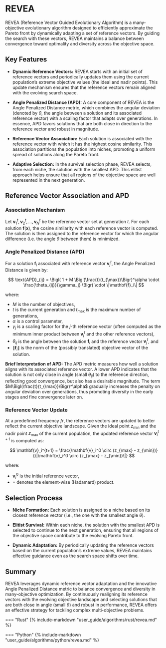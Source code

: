 # REVEA

REVEA (Reference Vector Guided Evolutionary Algorithm) is a many-objective evolutionary algorithm designed to efficiently approximate the Pareto front by dynamically adapting a set of reference vectors. By guiding the search with these vectors, REVEA maintains a balance between convergence toward optimality and diversity across the objective space.

## Key Features

- **Dynamic Reference Vectors:**
  REVEA starts with an initial set of reference vectors and periodically updates them using the current population’s extreme objective values (the ideal and nadir points). This update mechanism ensures that the reference vectors remain aligned with the evolving search space.

- **Angle Penalized Distance (APD):**
  A core component of REVEA is the Angle Penalized Distance metric, which combines the angular deviation (denoted by $\theta$, the angle between a solution and its associated reference vector) with a scaling factor that adapts over generations. In essence, APD favors solutions that are both close in direction to the reference vector and robust in magnitude.

- **Reference Vector Association:**
  Each solution is associated with the reference vector with which it has the highest cosine similarity. This association partitions the population into niches, promoting a uniform spread of solutions along the Pareto front.

- **Adaptive Selection:**
  In the survival selection phase, REVEA selects, from each niche, the solution with the smallest APD. This elitist approach helps ensure that all regions of the objective space are well represented in the next generation.

## Reference Vector Association and APD

### Association Mechanism

Let ${\mathbf{v}_1^t, \mathbf{v}_2^t, \dots, \mathbf{v}_N^t}$ be the reference vector set at generation $t$. For each solution $\mathbf{f}(\mathbf{x})$, the cosine similarity with each reference vector is computed. The solution is then assigned to the reference vector for which the angular difference (i.e. the angle $\theta$ between them) is minimized.

### Angle Penalized Distance (APD)

For a solution $\mathbf{f}_i$ associated with reference vector $\mathbf{v}_j^t$, the Angle Penalized Distance is given by:

$$
\text{APD}_{ij} = \Bigl( 1 + M \Bigl(\frac{t}{t_{\max}}\Bigr)^\alpha \cdot \frac{\theta_{ij}}{\gamma_j} \Bigr) \cdot \|\mathbf{f}_i\|
$$

where:
- $M$ is the number of objectives,
- $t$ is the current generation and $t_{\max}$ is the maximum number of generations,
- $\alpha$ is a control parameter,
- $\gamma_j$ is a scaling factor for the $j$-th reference vector (often computed as the minimum inner product between $\mathbf{v}_j^t$ and the other reference vectors),
- $\theta_{ij}$ is the angle between the solution $\mathbf{f}_i$ and the reference vector $\mathbf{v}_j^t$, and
- $\|\mathbf{f}_i\|$ is the norm of the (possibly translated) objective vector of the solution.

**Brief Interpretation of APD:**
The APD metric measures how well a solution aligns with its associated reference vector. A lower APD indicates that the solution is not only close in angle (small $\theta_{ij}$) to the reference direction, reflecting good convergence, but also has a desirable magnitude. The term $M\Bigl(\frac{t}{t_{\max}}\Bigr)^\alpha$ gradually increases the penalty on angular deviation over generations, thus promoting diversity in the early stages and fine convergence later on.

### Reference Vector Update

At a predefined frequency $fr$, the reference vectors are updated to better reflect the current objective landscape. Given the ideal point $z_{\min}$ and the nadir point $z_{\max}$ of the current population, the updated reference vector $\mathbf{v}_i^{t+1}$ is computed as:

$$
\mathbf{v}_i^{t+1} = \frac{\mathbf{v}_i^0 \circ (z_{\max} - z_{\min})}{\|\mathbf{v}_i^0 \circ (z_{\max} - z_{\min})\|}
$$

where:
- $\mathbf{v}_i^0$ is the initial reference vector,
- $\circ$ denotes the element-wise (Hadamard) product.

## Selection Process

- **Niche Formation:**
  Each solution is assigned to a niche based on its closest reference vector (i.e., the one with the smallest angle $\theta$).

- **Elitist Survival:**
  Within each niche, the solution with the smallest APD is selected to continue to the next generation, ensuring that all regions of the objective space contribute to the evolving Pareto front.

- **Dynamic Adaptation:**
  By periodically updating the reference vectors based on the current population’s extreme values, REVEA maintains effective guidance even as the search space shifts over time.

## Summary

REVEA leverages dynamic reference vector adaptation and the innovative Angle Penalized Distance metric to balance convergence and diversity in many-objective optimization. By continuously realigning its reference vectors with the evolving objective landscape and selecting solutions that are both close in angle (small $\theta$) and robust in performance, REVEA offers an effective strategy for tackling complex multi-objective problems.

=== "Rust"
    {% include-markdown "user_guide/algorithms/rust/revea.md" %}

=== "Python"
    {% include-markdown "user_guide/algorithms/python/revea.md" %}
